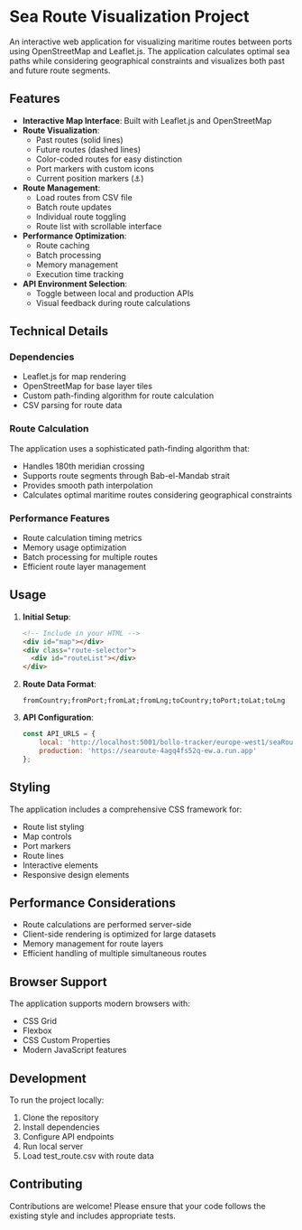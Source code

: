 # Sea Route Visualization Project

An interactive web application for visualizing maritime routes between ports using OpenStreetMap and Leaflet.js. The application calculates optimal sea paths while considering geographical constraints and visualizes both past and future route segments.

## Features

- **Interactive Map Interface**: Built with Leaflet.js and OpenStreetMap
- **Route Visualization**:
  - Past routes (solid lines)
  - Future routes (dashed lines)
  - Color-coded routes for easy distinction
  - Port markers with custom icons
  - Current position markers (⚓)
- **Route Management**:
  - Load routes from CSV file
  - Batch route updates
  - Individual route toggling
  - Route list with scrollable interface
- **Performance Optimization**:
  - Route caching
  - Batch processing
  - Memory management
  - Execution time tracking
- **API Environment Selection**:
  - Toggle between local and production APIs
  - Visual feedback during route calculations

## Technical Details

### Dependencies

- Leaflet.js for map rendering
- OpenStreetMap for base layer tiles
- Custom path-finding algorithm for route calculation
- CSV parsing for route data

### Route Calculation

The application uses a sophisticated path-finding algorithm that:
- Handles 180th meridian crossing
- Supports route segments through Bab-el-Mandab strait
- Provides smooth path interpolation
- Calculates optimal maritime routes considering geographical constraints

### Performance Features

- Route calculation timing metrics
- Memory usage optimization
- Batch processing for multiple routes
- Efficient route layer management

## Usage

1. **Initial Setup**:
   ```html
   <!-- Include in your HTML -->
   <div id="map"></div>
   <div class="route-selector">
     <div id="routeList"></div>
   </div>
   ```

2. **Route Data Format**:
   ```csv
   fromCountry;fromPort;fromLat;fromLng;toCountry;toPort;toLat;toLng
   ```

3. **API Configuration**:
   ```javascript
   const API_URLS = {
       local: 'http://localhost:5001/bollo-tracker/europe-west1/seaRoute',
       production: 'https://searoute-4agq4fs52q-ew.a.run.app'
   };
   ```

## Styling

The application includes a comprehensive CSS framework for:
- Route list styling
- Map controls
- Port markers
- Route lines
- Interactive elements
- Responsive design elements

## Performance Considerations

- Route calculations are performed server-side
- Client-side rendering is optimized for large datasets
- Memory management for route layers
- Efficient handling of multiple simultaneous routes

## Browser Support

The application supports modern browsers with:
- CSS Grid
- Flexbox
- CSS Custom Properties
- Modern JavaScript features

## Development

To run the project locally:

1. Clone the repository
2. Install dependencies
3. Configure API endpoints
4. Run local server
5. Load test_route.csv with route data

## Contributing

Contributions are welcome! Please ensure that your code follows the existing style and includes appropriate tests.


